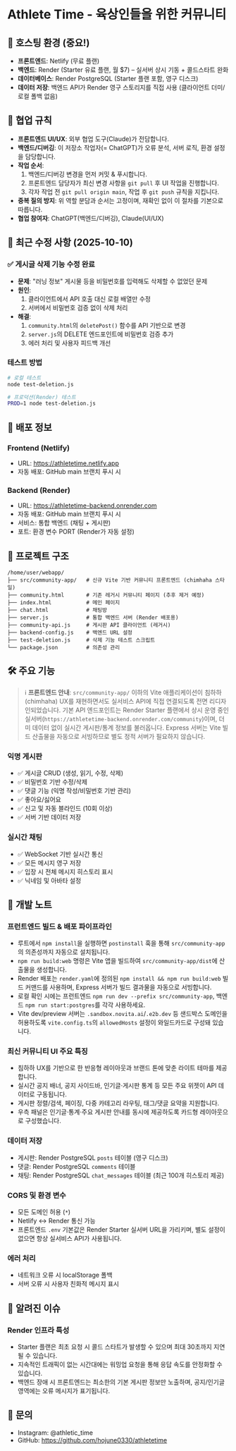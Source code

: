 # Athlete Time - 육상인들을 위한 커뮤니티

## 🎯 호스팅 환경 (중요!)
- **프론트엔드**: Netlify (무료 플랜)
- **백엔드**: Render (Starter 유료 플랜, 월 $7) – 실서버 상시 기동 + 콜드스타트 완화
- **데이터베이스**: Render PostgreSQL (Starter 플랜 포함, 영구 디스크)
- **데이터 저장**: 백엔드 API가 Render 영구 스토리지를 직접 사용 (클라이언트 더미/로컬 폴백 없음)

## 🤝 협업 규칙

- **프론트엔드 UI/UX**: 외부 협업 도구(Claude)가 전담합니다.
- **백엔드/디버깅**: 이 저장소 작업자(= ChatGPT)가 오류 분석, 서버 로직, 환경 설정을 담당합니다.
- **작업 순서**:
  1. 백엔드/디버깅 변경을 먼저 커밋 & 푸시합니다.
  2. 프론트엔드 담당자가 최신 변경 사항을 `git pull` 후 UI 작업을 진행합니다.
  3. 각자 작업 전 `git pull origin main`, 작업 후 `git push` 규칙을 지킵니다.
- **중복 질의 방지**: 위 역할 분담과 순서는 고정이며, 재확인 없이 이 절차를 기본으로 따릅니다.
- **협업 참여자**: ChatGPT(백엔드/디버깅), Claude(UI/UX)

## 🔧 최근 수정 사항 (2025-10-10)

### ✅ 게시글 삭제 기능 수정 완료
- **문제**: "러닝 정보" 게시물 등을 비밀번호를 입력해도 삭제할 수 없었던 문제
- **원인**: 
  1. 클라이언트에서 API 호출 대신 로컬 배열만 수정
  2. 서버에서 비밀번호 검증 없이 삭제 처리
- **해결**:
  1. `community.html`의 `deletePost()` 함수를 API 기반으로 변경
  2. `server.js`의 DELETE 엔드포인트에 비밀번호 검증 추가
  3. 에러 처리 및 사용자 피드백 개선

### 테스트 방법
```bash
# 로컬 테스트
node test-deletion.js

# 프로덕션(Render) 테스트
PROD=1 node test-deletion.js
```

## 🚀 배포 정보

### Frontend (Netlify)
- URL: https://athletetime.netlify.app
- 자동 배포: GitHub main 브랜치 푸시 시

### Backend (Render)
- URL: https://athletetime-backend.onrender.com
- 자동 배포: GitHub main 브랜치 푸시 시
- 서비스: 통합 백엔드 (채팅 + 게시판)
- 포트: 환경 변수 PORT (Render가 자동 설정)

## 📁 프로젝트 구조

```
/home/user/webapp/
├── src/community-app/   # 신규 Vite 기반 커뮤니티 프론트엔드 (chimhaha 스타일)
├── community.html       # 기존 레거시 커뮤니티 페이지 (추후 제거 예정)
├── index.html           # 메인 페이지
├── chat.html            # 채팅방
├── server.js            # 통합 백엔드 서버 (Render 배포용)
├── community-api.js     # 게시판 API 클라이언트 (레거시)
├── backend-config.js    # 백엔드 URL 설정
├── test-deletion.js     # 삭제 기능 테스트 스크립트
└── package.json         # 의존성 관리
```

## 🛠️ 주요 기능

> ℹ️ **프론트엔드 안내**: `src/community-app/` 이하의 Vite 애플리케이션이 침하하(chimhaha) UX를 재현하면서도 실서비스 API에 직접 연결되도록 전면 리디자인되었습니다. 기본 API 엔드포인트는 Render Starter 플랜에서 상시 운영 중인 실서버(`https://athletetime-backend.onrender.com/community`)이며, 더미 데이터 없이 실시간 게시판/통계 정보를 불러옵니다. Express 서버는 Vite 빌드 산출물을 자동으로 서빙하므로 별도 정적 서버가 필요하지 않습니다.

### 익명 게시판
- ✅ 게시글 CRUD (생성, 읽기, 수정, 삭제)
- ✅ 비밀번호 기반 수정/삭제
- ✅ 댓글 기능 (익명 작성/비밀번호 기반 관리)
- ✅ 좋아요/싫어요
- ✅ 신고 및 자동 블라인드 (10회 이상)
- ✅ 서버 기반 데이터 저장

### 실시간 채팅
- ✅ WebSocket 기반 실시간 통신
- ✅ 모든 메시지 영구 저장
- ✅ 입장 시 전체 메시지 히스토리 표시
- ✅ 닉네임 및 아바타 설정

## 📝 개발 노트

### 프런트엔드 빌드 & 배포 파이프라인
- 루트에서 `npm install`을 실행하면 `postinstall` 훅을 통해 `src/community-app` 의 의존성까지 자동으로 설치됩니다.
- `npm run build:web` 명령은 Vite 앱을 빌드하여 `src/community-app/dist`에 산출물을 생성합니다.
- Render 배포는 `render.yaml`에 정의된 `npm install && npm run build:web` 빌드 커맨드를 사용하며, Express 서버가 빌드 결과물을 자동으로 서빙합니다.
- 로컬 확인 시에는 프런트엔드 `npm run dev --prefix src/community-app`, 백엔드 `npm run start:postgres`를 각각 사용하세요.
- Vite dev/preview 서버는 `.sandbox.novita.ai`/`.e2b.dev` 등 샌드박스 도메인을 허용하도록 `vite.config.ts`의 `allowedHosts` 설정이 와일드카드로 구성돼 있습니다.

### 최신 커뮤니티 UI 주요 특징
- 침하하 UX를 기반으로 한 반응형 레이아웃과 브랜드 톤에 맞춘 라이트 테마를 제공합니다.
- 실시간 공지 배너, 공지 사이드바, 인기글·게시판 통계 등 모든 주요 위젯이 API 데이터로 구동됩니다.
- 게시판 정렬/검색, 페이징, 다중 카테고리 라우팅, 태그/댓글 요약을 지원합니다.
- 우측 패널은 인기글·통계·주요 게시판 안내를 동시에 제공하도록 카드형 레이아웃으로 구성했습니다.

### 데이터 저장
- 게시판: Render PostgreSQL `posts` 테이블 (영구 디스크)
- 댓글: Render PostgreSQL `comments` 테이블
- 채팅: Render PostgreSQL `chat_messages` 테이블 (최근 100개 히스토리 제공)

### CORS 및 환경 변수
- 모든 도메인 허용 (`*`)
- Netlify ↔ Render 통신 가능
- 프론트엔드 `.env` 기본값은 Render Starter 실서버 URL을 가리키며, 별도 설정이 없으면 항상 실서비스 API가 사용됩니다.

### 에러 처리
- 네트워크 오류 시 localStorage 폴백
- 서버 오류 시 사용자 친화적 메시지 표시

## 🐛 알려진 이슈

### Render 인프라 특성
- Starter 플랜은 최초 요청 시 콜드 스타트가 발생할 수 있으며 최대 30초까지 지연될 수 있습니다.
- 지속적인 트래픽이 없는 시간대에는 워밍업 요청을 통해 응답 속도를 안정화할 수 있습니다.
- 백엔드 장애 시 프론트엔드는 최소한의 기본 게시판 정보만 노출하며, 공지/인기글 영역에는 오류 메시지가 표기됩니다.

## 📧 문의

- Instagram: @athletic_time
- GitHub: https://github.com/hojune0330/athletetime